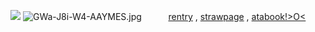 ![](https://64.media.tumblr.com/12e35d3d6edce19a90cf345d97c57f19/f68f283abcef9711-8d/s250x400/38da9f018b82aacb1d7ad5ede6fe442c46d45b95.gif)
 ![GWa-J8i-W4-AAYMES.jpg](https://file.garden/Zu45dkPYuzlvwhxX/Untitled69_20241209221015.png)
ㅤㅤㅤ[rentry](https://rentry.co/chuuyaglazer) , [strawpage](https://chuuyaglazer.straw.page) , [atabook!>O<](https://uponthetaintedsorrow.atabook.org/)
